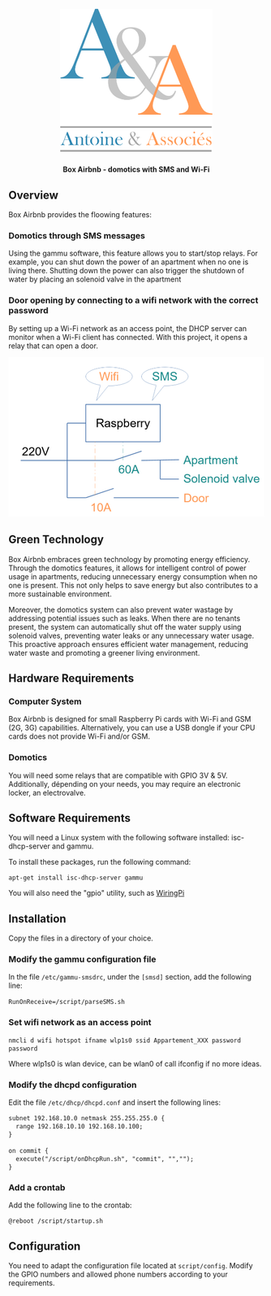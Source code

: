 <h1 align="center">
  <br>
  <a href="https://www.associés.fr"><img src="doc/logo.png" alt="Antoine & Associés" width="300"></a>
</h1>

<h4 align="center">Box Airbnb - domotics with SMS and Wi-Fi</h4>

## Overview

Box Airbnb provides the floowing features:

### Domotics through SMS messages

Using the gammu software, this feature allows you to start/stop relays. For example, you can shut down the power of an apartment when no one is living there. Shutting down the power can also trigger the shutdown of water by placing an solenoid valve in the apartment 

### Door opening by connecting to a wifi network with the correct password

By setting up a Wi-Fi network as an access point, the DHCP server can monitor when a Wi-Fi client has connected. With this project, it opens a relay that can open a door.

![schema](doc/schema.png "Principe")

## Green Technology

Box Airbnb embraces green technology by promoting energy efficiency. Through the domotics features, it allows for intelligent control of power usage in apartments, reducing unnecessary energy consumption when no one is present. This not only helps to save energy but also contributes to a more sustainable environment.

Moreover, the domotics system can also prevent water wastage by addressing potential issues such as leaks. When there are no tenants present, the system can automatically shut off the water supply using solenoid valves, preventing water leaks or any unnecessary water usage. This proactive approach ensures efficient water management, reducing water waste and promoting a greener living environment.

## Hardware Requirements

### Computer System

Box Airbnb is designed for small Raspberry Pi cards with Wi-Fi and GSM (2G, 3G) capabilities. Alternatively, you can use a USB dongle if your CPU cards does not provide Wi-Fi and/or GSM.

### Domotics

You will need some relays that are compatible with GPIO 3V & 5V. Additionally, dépending on your needs, you may require an electronic locker, an electrovalve.

## Software Requirements

You will need a Linux system with the following software installed: isc-dhcp-server and gammu.

To install these packages, run the following command:

```shell
apt-get install isc-dhcp-server gammu
```

You will also need the "gpio" utility, such as [WiringPi](https://github.com/orangepi-xunlong/wiringOP "Gpio utility")

## Installation

Copy the files in a directory of your choice.

### Modify the gammu configuration file

In the file `/etc/gammu-smsdrc`, under the `[smsd]` section, add the following line:

`RunOnReceive=/script/parseSMS.sh`

### Set wifi network as an access point

```shell
nmcli d wifi hotspot ifname wlp1s0 ssid Appartement_XXX password password
```
Where wlp1s0 is wlan device, can be wlan0 of call ifconfig if no more ideas. 

### Modify the dhcpd configuration

Edit the file `/etc/dhcp/dhcpd.conf` and insert the following lines:

```
subnet 192.168.10.0 netmask 255.255.255.0 {
  range 192.168.10.10 192.168.10.100;
} 

on commit {
  execute("/script/onDhcpRun.sh", "commit", "","");
}
```

### Add a crontab

Add the following line to the crontab:

```shell
@reboot /script/startup.sh
```

## Configuration

You need to adapt the configuration file located at `script/config`. Modify the GPIO numbers and allowed phone numbers according to your requirements.
